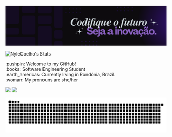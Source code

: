 ![banner)](assets/banner)<br>

![NyleCoelho's Stats](https://github-readme-stats.vercel.app/api?username=NyleCoelho&theme=material-palenight&show_icons=true&hide_border=true&count_private=true)

<p>:pushpin: Welcome to my GitHub!<br>:books: Software Engineering Student <br>:earth_americas: Currently living in Rondônia, Brazil. <br>:woman: My pronouns are she/her

[<img src="https://img.shields.io/badge/Gmail-D14836?style=for-the-badge&logo=gmail&logoColor=white" />](https://criarmeulink.com.br/u/1712771830)
[<img src="https://img.shields.io/badge/LinkedIn-0077B5?style=for-the-badge&logo=linkedin&logoColor=white"/>](https://www.linkedin.com/in/nylecoelho/)

![Snake animation](https://github.com/NyleCoelho/NyleCoelho/blob/output/github-contribution-grid-snake-dark.svg)

